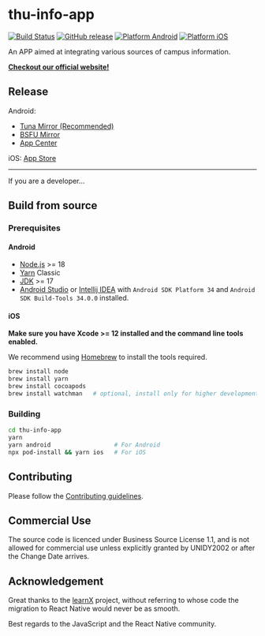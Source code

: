 # thu-info-app

[![Build Status](https://github.com/thu-info-community/thu-info-app/workflows/Build%20Android%20and%20iOS/badge.svg)](https://github.com/thu-info-community/thu-info-app/actions?query=workflow%3A%22Build+Android+and+iOS%22) [![GitHub release](https://img.shields.io/github/v/release/thu-info-community/thu-info-app)](https://github.com/thu-info-community/thu-info-app/releases) [![Platform Android](https://img.shields.io/badge/platform-android-brightgreen)](https://install.appcenter.ms/users/unidy/apps/thuinfo/distribution_groups/cd) [![Platform iOS](https://img.shields.io/badge/platform-ios-brightgreen)](https://apps.apple.com/cn/app/thu-info/id1533968428)

An APP aimed at integrating various sources of campus information.

**[Checkout our official website!](https://app.cs.tsinghua.edu.cn/)**

## Release

Android:

- [Tuna Mirror (Recommended)](https://mirrors.tuna.tsinghua.edu.cn/github-release/thu-info-community/thu-info-app/LatestRelease/)
- [BSFU Mirror](https://mirrors.bfsu.edu.cn/github-release/thu-info-community/thu-info-app/LatestRelease/)
- [App Center](https://install.appcenter.ms/users/unidy/apps/thuinfo/distribution_groups/cd)

iOS: [App Store](https://apps.apple.com/cn/app/thu-info/id1533968428)

---

If you are a developer...

## Build from source

### Prerequisites

#### Android

- [Node.js](https://nodejs.org/) >= 18
- [Yarn](https://classic.yarnpkg.com/lang/en/) Classic
- [JDK](https://adoptium.net/temurin/releases) >= 17
- [Android Studio](https://developer.android.com/studio/index.html) or [Intellij IDEA](https://www.jetbrains.com/idea/) with `Android SDK Platform 34` and `Android SDK Build-Tools 34.0.0` installed.

#### iOS

**Make sure you have Xcode >= 12 installed and the command line tools enabled.**

We recommend using [Homebrew](https://brew.sh/) to install the tools required.

```bash
brew install node
brew install yarn
brew install cocoapods
brew install watchman   # optional, install only for higher development performance
```

### Building

```bash
cd thu-info-app
yarn
yarn android                  # For Android
npx pod-install && yarn ios   # For iOS
```

## Contributing

Please follow the [Contributing guidelines](CONTRIBUTING.md).

## Commercial Use

The source code is licenced under Business Source License 1.1, and is not allowed for commercial use unless explicitly granted by UNIDY2002 or after the Change Date arrives.

## Acknowledgement

Great thanks to the [learnX](https://github.com/robertying/learnX) project, without referring to whose code the migration to React Native would never be as smooth.

Best regards to the JavaScript and the React Native community.
